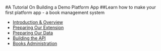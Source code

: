 #A Tutorial On Building a Demo Platform App
##Learn how to make your first platform app - a book management system

* [Introduction & Overview](/manuals/demo/introduction)
* [Preparing Our Extension](/manuals/demo/preparing)
* [Preparing Our Data](/manuals/demo/data)
* [Building the API](/manuals/demo/api)
* [Books Administration](/manuals/demo/admin)
